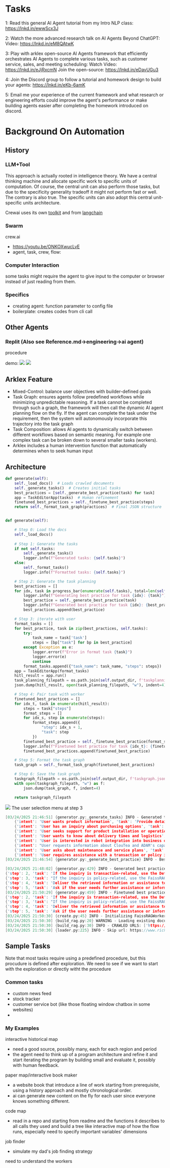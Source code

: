 # Tasks
1: Read this general AI Agent tutorial from my Intro NLP class:
https://lnkd.in/ewwScx3J

2: Watch the more advanced research talk on AI Agents Beyond ChatGPT:
Video: https://lnkd.in/eM8QAtwK


3: Play with arklex open-source AI Agents framework that efficiently orchestrates AI Agents to complete various tasks, such as customer service, sales, and meeting scheduling:
Watch Video: https://lnkd.in/eJjRxcmN
Join the open-source: https://lnkd.in/eDavUGu3

4: Join the Discord group to follow a tutorial and homework design to build your agents:
https://lnkd.in/eKb-6amK

5: Email me your experience of the current framework and what research or engineering efforts could improve the agent's performance or make building agents easier after completing the homework introduced on discord.




# Background On Automation
## History
### LLM+Tool
This approach is actually rooted in intelligence theory. We have a central thinking machine and allocate specific work to specific units of computation. Of course, the central unit can also perform those tasks, but due to the specificity generality tradeoff it might not perform fast or well. The contrary is also true. The specific units can also adopt this central unit-specific units architecture. 

Crewai uses its own [toolkit](https://docs.crewai.com/concepts/tools#available-crewai-tools) and from [langchain](https://python.langchain.com/docs/integrations/tools/)

### Swarm
crew.ai
- https://youtu.be/ONKOXwucLvE
- agent, task, crew, flow: 

### Computer Interaction 
some tasks might require the agent to give input to the computer or browser instead of just reading from them. 

### Specifics
- creating agent: function parameter to config file
- boilerplate: creates codes from cli call

## Other Agents
### Replit (Also see Reference.md->engineering->ai agent)
procedure


demo:
![](/images/replit-1.png)
![](/images/replit-2.png)


## Arklex Feature
- Mixed-Control:  balance user objectives with builder-defined goals
- Task Graph: ensures agents follow predefined workflows while minimizing unpredictable reasoning. If a task cannot be completed through such a graph, the framework will then call the dynamic AI agent planning flow on the fly. If the agent can complete the task under the requirement, then the system will autonomously incorporate this trajectory into the task graph
- Task Composition: allows AI agents to dynamically switch between different workflows based on semantic meaning. For example one complex task can be broken down to several smaller tasks (workers). 
- Arklex includes a human intervention function that automatically determines when to seek human input


## Architecture
```py
def generate(self):
    self._load_docs()  # Loads crawled documents
    self._generate_tasks()  # Creates initial tasks
    best_practices = [self._generate_best_practice(task) for task]
    app = TaskEditorApp(tasks)  # Human refinement
    finetuned_best_practices = self._finetune_best_practice(steps)
    return self._format_task_graph(practices)  # Final JSON structure


def generate(self):

    # Step 0: Load the docs
    self._load_docs()
    
    # Step 1: Generate the tasks
    if not self.tasks:
        self._generate_tasks()
        logger.info(f"Generated tasks: {self.tasks}")
    else:
        self._format_tasks()
        logger.info(f"Formatted tasks: {self.tasks}")

    # Step 2: Generate the task planning
    best_practices = []
    for idx, task in progress_bar(enumerate(self.tasks), total=len(self.tasks)):
        logger.info(f"Generating best practice for task {idx}: {task}")
        best_practice = self._generate_best_practice(task)
        logger.info(f"Generated best practice for task {idx}: {best_practice}")
        best_practices.append(best_practice)

    # Step 3: iterate with user
    format_tasks = []
    for best_practice, task in zip(best_practices, self.tasks):
        try:
            task_name = task['task']
            steps = [bp["task"] for bp in best_practice]
        except Exception as e:
            logger.error(f"Error in format task {task}")
            logger.error(e)
            continue
        format_tasks.append({"task_name": task_name, "steps": steps})
    app = TaskEditorApp(format_tasks)
    hitl_result = app.run()
    task_planning_filepath = os.path.join(self.output_dir, f'taskplanning.json')
    json.dump(hitl_result, open(task_planning_filepath, "w"), indent=4)

    # Step 4: Pair task with worker
    finetuned_best_practices = []
    for idx_t, task in enumerate(hitl_result):
        steps = task["steps"]
        format_steps = []
        for idx_s, step in enumerate(steps):
            format_steps.append({
                "step": idx_s + 1,
                "task": step
            })
        finetuned_best_practice = self._finetune_best_practice(format_steps)
        logger.info(f"Finetuned best practice for task {idx_t}: {finetuned_best_practice}")
        finetuned_best_practices.append(finetuned_best_practice)

    # Step 5: Format the task graph
    task_graph = self._format_task_graph(finetuned_best_practices)

    # Step 6: Save the task graph
    taskgraph_filepath = os.path.join(self.output_dir, f'taskgraph.json')
    with open(taskgraph_filepath, "w") as f:
        json.dump(task_graph, f, indent=4)

    return taskgraph_filepath
```
![](/images/ark-1.png)
The user selection menu at step  3
```c++
[03/24/2025 21:46:51] {generator.py:_generate_tasks} INFO - Generated tasks: [
    {'intent': 'User wants product information', 'task': 'Provide detailed information about Richtech Robotics products and their features'}, 
    {'intent': 'User has an inquiry about purchasing options', 'task': 'Assist with inquiries related to purchasing, including rental options and pricing'}, 
    {'intent': 'User seeks support for product installation or operation', 'task': 'Provide support for product installation, operation, and troubleshooting'}, 
    {'intent': 'User wants to know about delivery times and logistics', 'task': 'Inform about delivery times and logistics for different robots'}, 
    {'intent': 'User is interested in robot integration into business operations', 'task': 'Advise on the integration of robots into existing business operations'}, 
    {'intent': "User requests information about ClouTea and ADAM's capabilities", 'task': "Provide information about ClouTea and ADAM's beverage-making capabilities"}, 
    {'intent': 'User asks about maintenance and service plans', 'task': 'Offer information on maintenance and service plans available for robots'}, 
    {'intent': 'User requires assistance with a transaction or policy inquiry', 'task': 'Assist with transaction-related inquiries and provide policy information'}]
[03/24/2025 21:46:54] {generator.py:_generate_best_practice} INFO - Best practice detection: Reasoning: The task is to provide detailed information about Richtech Robotics products and their features. This task can involve multiple aspects, such as accessing internal documentation to gather comprehensive information about various products and their features, and possibly answering follow-up questions that the user might have. The FaissRAGWorker can be utilized to retrieve information from the companys internal documentation, which is essential for this task. However, since the task specifies providing detailed information, it might also involve real-time updates or comparisons that could be addressed by the SearchWorker. Additionally, the MessageWorker would be necessary to communicate with the user, delivering the information in an understandable way, and possibly asking clarifying questions if needed.Given the complexity of the task, which might require gathering and synthesizing information from multiple sources and effectively communicating it, this task is not a singular action and cannot be handled by a single resource alone. It requires coordination between multiple resources (FaissRAGWorker for documentation, possibly SearchWorker for real-time data, and MessageWorker for user interaction), indicating that the task should be decomposed into smaller sub-tasks that can be managed more efficiently.

[03/24/2025 21:48:02] {generator.py:429} INFO - Generated best practice for task 7: [{'step': 1, 'task': "Use the MessageWorker to acknowledge the user's inquiry and ask for clarification if necessary, to determine if the inquiry is transaction-related or policy-related."}, 
{'step': 2, 'task': 'If the inquiry is transaction-related, use the DefaultWorker to guide the user through the transaction process, addressing any specific issues they might be encountering.'}, 
{'step': 3, 'task': "If the inquiry is policy-related, use the FaissRAGWorker to retrieve relevant policy information from the company's internal documentation, such as FAQs or policy documents."}, 
{'step': 4, 'task': 'Deliver the retrieved information or assistance to the user via the MessageWorker, ensuring clarity and completeness of the response.'}, 
{'step': 5, 'task': 'Ask if the user needs further assistance or information, to ensure their inquiry is fully resolved.'}]
[03/24/2025 21:50:29] {generator.py:459} INFO - Finetuned best practice for task 7: [{'step': 1, 'task': "Use the MessageWorker to acknowledge the user's inquiry and ask for clarification if necessary, to determine if the inquiry is transaction-related or policy-related.", 'resource': 'MessageWorker', 'example_response': 'Thank you for reaching out. Could you please provide more details about your inquiry? Is it related to a transaction or a policy?', 'resource_id': '26bb6634-3bee-417d-ad75-23269ac17bc3'},
{'step': 2, 'task': 'If the inquiry is transaction-related, use the DefaultWorker to guide the user through the transaction process, addressing any specific issues they might be encountering.', 'resource': 'DefaultWorker', 'example_response': "Let's go through the transaction process together. Please let me know what specific issue you are encountering.", 'resource_id': 'default_worker'}, 
{'step': 3, 'task': "If the inquiry is policy-related, use the FaissRAGWorker to retrieve relevant policy information from the company's internal documentation, such as FAQs or policy documents.", 'resource': 'FaissRAGWorker', 'example_response': '', 'resource_id': '9aa47724-0b77-4752-9528-cf4b06a46915'}, 
{'step': 4, 'task': 'Deliver the retrieved information or assistance to the user via the MessageWorker, ensuring clarity and completeness of the response.', 'resource': 'MessageWorker', 'example_response': 'Here is the information you requested regarding our policy: [insert policy details]. Please let me know if this answers your question.', 'resource_id': '26bb6634-3bee-417d-ad75-23269ac17bc3'}, 
{'step': 5, 'task': 'Ask if the user needs further assistance or information, to ensure their inquiry is fully resolved.', 'resource': 'MessageWorker', 'example_response': 'Is there anything else I can assist you with today?', 'resource_id': '26bb6634-3bee-417d-ad75-23269ac17bc3'}]
[03/24/2025 21:50:30] {create.py:45} INFO - Initializing FaissRAGWorker...
[03/24/2025 21:50:30] {build_rag.py:20} WARNING - Loading existing documents from ./examples/customer_service/documents.pkl! If you want to recrawl, please delete the file or specify a new --output-dir when initiate Generator.
[03/24/2025 21:50:30] {build_rag.py:30} INFO - CRAWLED URLS: ['https://www.richtechrobotics.com', 'https://www.richtechrobotics.com/about', 'https://www.richtechrobotics.com/blog', 'https://www.richtechrobotics.com/blog/adam-at-gtc', 'https://www.richtechrobotics.com/blog/adams-stellar-showcase-at-the-specialty-coffee-expo', 'https://www.richtechrobotics.com/blog/fime-2024', 'https://www.richtechrobotics.com/blog/mac-usa-partnership', 'https://www.richtechrobotics.com/blog/richtech-robotics-at-ces-2023', 'https://www.richtechrobotics.com/blog/robot-beer', 'https://www.richtechrobotics.com/blog/roth-conference', 'https://www.richtechrobotics.com/blog/smart-hotel-technology-trends', 'https://www.richtechrobotics.com/blog/zipphaus-joint-venture', 'https://www.richtechrobotics.com/medbot', 'https://www.richtechrobotics.com/media', 'https://www.richtechrobotics.com/media?6495208d_page=2', 'https://www.richtechrobotics.com/privacy-policy', 'https://www.richtechrobotics.com/richie', 'https://www.richtechrobotics.com/skylark', 'https://www.richtechrobotics.com/titan', 'https://www.richtechrobotics.com/titan-auto']
[03/24/2025 21:50:30] {loader.py:225} INFO - Skip url: https://www.richtechrobotics.com/blog/mac-usa-partnership because of error or no content
```

## Sample Tasks
Note that most tasks require using a predefined procedure, but this procudure is defined after exploration. We need to see if we want to start with the exploration or directly witht the procedure

### Common tasks
- custom news feed
- stock tracker
- customer service bot (like those floating window chatbox in some websites)
- 

### My Examples
interactive historical map
- need a good source, possibly many, each for each region and period
- the agent need to think up of a program architecture and refine it and start iterating the program by building small and evaluate it, possibly with human feedback. 


paper map/interactive book maker
- a website book that introduce a line of work starting from prerequisite, using a history approach and mostly chronological order.
- ai can generate new content on the fly for each user since everyone knows something different.

code map
- read in a repo and starting from readme and the functions it describes to all calls they used and build a tree like interactive map of how the flow runs, especially need to specify important variables' dimensions

job finder
- simulate my dad's job finding strategy




need to understand the workers
